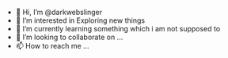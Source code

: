 - 👋 Hi, I’m @darkwebslinger
- 👀 I’m interested in Exploring new things
- 🌱 I’m currently learning something which i am not supposed to
- 💞️ I’m looking to collaborate on ...
- 📫 How to reach me ...

<!---
darkwebslinger/darkwebslinger is a ✨ special ✨ repository because its `README.md` (this file) appears on your GitHub profile.
You can click the Preview link to take a look at your changes.
--->
